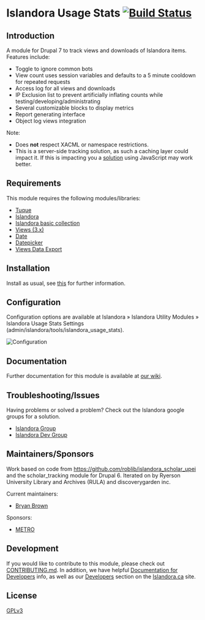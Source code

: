 # Islandora Usage Stats [![Build Status](https://travis-ci.org/Islandora/islandora_usage_stats.png?branch=7.x)](https://travis-ci.org/Islandora/islandora_usage_stats)

## Introduction

A module for Drupal 7 to track views and downloads of Islandora items. Features include:

* Toggle to ignore common bots
* View count uses session variables and defaults to a 5 minute cooldown for repeated requests
* Access log for all views and downloads
* IP Exclusion list to prevent artificially inflating counts while testing/developing/administrating
* Several customizable blocks to display metrics
* Report generating interface
* Object log views integration

Note:

* Does **not** respect XACML or namespace restrictions.
* This is a server-side tracking solution, as such a caching layer could impact it.  If this is impacting you a [solution](https://github.com/discoverygarden/islandora_ga_reports) using JavaScript may work better.

## Requirements

This module requires the following modules/libraries:

* [Tuque](https://github.com/islandora/tuque)
* [Islandora](https://github.com/islandora/islandora)
* [Islandora basic collection](https://github.com/Islandora/islandora_solution_pack_collection)
* [Views (3.x)](https://www.drupal.org/project/views)
* [Date](https://www.drupal.org/project/date)
* [Datepicker](https://www.drupal.org/project/datepicker)
* [Views Data Export](https://www.drupal.org/project/views_data_export)

## Installation

Install as usual, see [this](https://drupal.org/documentation/install/modules-themes/modules-7) for further information.

## Configuration

Configuration options are available at Islandora » Islandora Utility Modules » Islandora Usage Stats Settings (admin/islandora/tools/islandora_usage_stats).

![Configuration](https://raw.githubusercontent.com/wiki/islandora/islandora_usage_stats/images/usage_stats_configuration.jpg)

## Documentation

Further documentation for this module is available at [our wiki](https://wiki.duraspace.org/display/ISLANDORA/Islandora+Usage+Stats).

## Troubleshooting/Issues

Having problems or solved a problem? Check out the Islandora google groups for a solution.

* [Islandora Group](https://groups.google.com/forum/?hl=en&fromgroups#!forum/islandora)
* [Islandora Dev Group](https://groups.google.com/forum/?hl=en&fromgroups#!forum/islandora-dev)

## Maintainers/Sponsors

Work based on code from https://github.com/roblib/islandora_scholar_upei and the scholar_tracking module for Drupal 6. Iterated on by Ryerson University Library and Archives (RULA) and discoverygarden inc.

Current maintainers:

* [Bryan Brown](https://github.com/bryjbrown)

Sponsors:

* [METRO](http://metro.org/)

## Development

If you would like to contribute to this module, please check out [CONTRIBUTING.md](CONTRIBUTING.md). In addition, we have helpful [Documentation for Developers](https://github.com/Islandora/islandora/wiki#wiki-documentation-for-developers) info, as well as our [Developers](http://islandora.ca/developers) section on the [Islandora.ca](http://islandora.ca) site.

## License

[GPLv3](http://www.gnu.org/licenses/gpl-3.0.txt)
